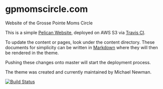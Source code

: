 # gpmomscircle.com
Website of the Grosse Pointe Moms Circle

This is a simple [Pelican Website](https://docs.getpelican.com/en/stable/), deployed on AWS S3 via [Travis CI](https://travis-ci.org/newmaniese/gpmomscircle.com).

To update the content or pages, look under the content directory. These documents for simplicity can be written in [Markdown](https://docs.getpelican.com/en/stable/) where they will then be rendered in the theme.

Pushing these changes onto master will start the deployment process.

The theme was created and currently maintained by Michael Newman.

[![Build Status](https://travis-ci.org/newmaniese/gpmomscircle.com.svg?branch=master)](https://travis-ci.org/newmaniese/gpmomscircle.com)
